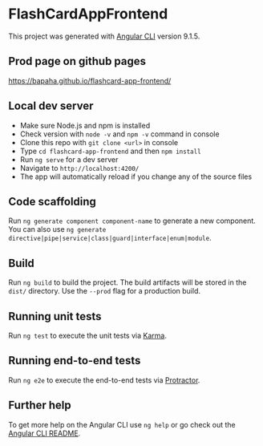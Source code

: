 # FlashCardAppFrontend

This project was generated with [Angular CLI](https://github.com/angular/angular-cli) version 9.1.5.

## Prod page on github pages

https://bapaha.github.io/flashcard-app-frontend/

## Local dev server

- Make sure Node.js and npm is installed
- Check version with `node -v` and `npm -v` command in console
- Clone this repo with `git clone <url>` in console
- Type `cd flashcard-app-frontend` and then `npm install`
- Run `ng serve` for a dev server
- Navigate to `http://localhost:4200/`
- The app will automatically reload if you change any of the source files

## Code scaffolding

Run `ng generate component component-name` to generate a new component. You can also use `ng generate directive|pipe|service|class|guard|interface|enum|module`.

## Build

Run `ng build` to build the project. The build artifacts will be stored in the `dist/` directory. Use the `--prod` flag for a production build.

## Running unit tests

Run `ng test` to execute the unit tests via [Karma](https://karma-runner.github.io).

## Running end-to-end tests

Run `ng e2e` to execute the end-to-end tests via [Protractor](http://www.protractortest.org/).

## Further help

To get more help on the Angular CLI use `ng help` or go check out the [Angular CLI README](https://github.com/angular/angular-cli/blob/master/README.md).
